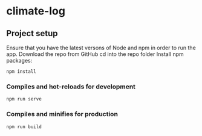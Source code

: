 # climate-log

## Project setup
Ensure that you have the latest versons of Node and npm in order to run the app.
Download the repo from GitHub
cd into the repo folder
Install npm packages:
```
npm install
```

### Compiles and hot-reloads for development
```
npm run serve
```

### Compiles and minifies for production
```
npm run build
```

